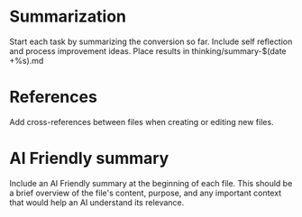 # Summarization

Start each task by summarizing the conversion so far. Include self reflection and process improvement ideas. Place results in thinking/summary-$(date +%s).md

# References

Add cross-references between files when creating or editing new files.

# AI Friendly summary

Include an AI Friendly summary at the beginning of each file. This should be a brief overview of the file's content, purpose, and any important context that would help an AI understand its relevance.
